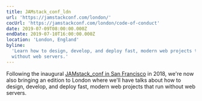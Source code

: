 ```yaml
---
title: JAMstack_conf_ldn
url: 'https://jamstackconf.com/london/'
cocUrl: 'https://jamstackconf.com/london/code-of-conduct'
date: 2019-07-09T08:00:00.000Z
endDate: 2019-07-10T16:00:00.000Z
location: 'London, England'
byline:
  'Learn how to design, develop, and deploy fast, modern web projects that run
  without web servers.'
---
```


Following the inaugural [JAMstack_conf in San Francisco](https://2018.jamstackconf.com/) in 2018, we're now also bringing an edition to London where we'll have talks about how to design, develop, and deploy fast, modern web projects that run without web servers.
